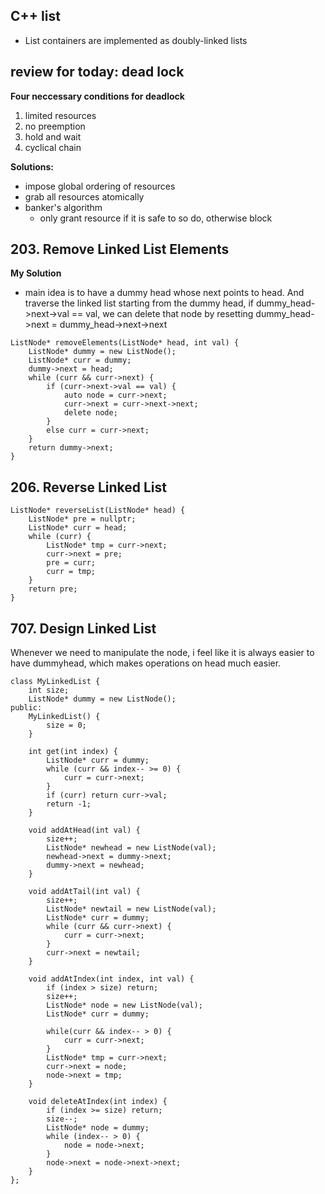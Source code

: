 ## C++ list
- List containers are implemented as doubly-linked lists

## review for today: dead lock
**Four neccessary conditions for deadlock**
1. limited resources
2. no preemption
3. hold and wait
4. cyclical chain

**Solutions:**
- impose global ordering of resources
- grab all resources atomically
- banker's algorithm
    - only grant resource if it is safe to so do, otherwise block

## 203. Remove Linked List Elements

**My Solution**
- main idea is to have a dummy head whose next points to head. And traverse the linked list starting from the dummy head, if dummy_head->next->val == val, we can delete that node by resetting dummy_head->next = dummy_head->next->next
```
ListNode* removeElements(ListNode* head, int val) {
    ListNode* dummy = new ListNode();
    ListNode* curr = dummy;
    dummy->next = head;
    while (curr && curr->next) {
        if (curr->next->val == val) {
            auto node = curr->next;
            curr->next = curr->next->next;
            delete node;
        }
        else curr = curr->next;
    }
    return dummy->next;
}
```

## 206. Reverse Linked List

```
ListNode* reverseList(ListNode* head) {
    ListNode* pre = nullptr;
    ListNode* curr = head;
    while (curr) {
        ListNode* tmp = curr->next;
        curr->next = pre;
        pre = curr;
        curr = tmp;
    }
    return pre;
}
```

## 707. Design Linked List

Whenever we need to manipulate the node, i feel like it is always easier to have dummyhead, which makes operations on head much easier.

```
class MyLinkedList {
    int size;
    ListNode* dummy = new ListNode();
public:
    MyLinkedList() {
        size = 0;
    }
    
    int get(int index) {
        ListNode* curr = dummy;
        while (curr && index-- >= 0) {
            curr = curr->next;
        }
        if (curr) return curr->val;
        return -1;
    }
    
    void addAtHead(int val) {
        size++;
        ListNode* newhead = new ListNode(val);
        newhead->next = dummy->next;
        dummy->next = newhead;
    }
    
    void addAtTail(int val) {
        size++;
        ListNode* newtail = new ListNode(val);
        ListNode* curr = dummy;
        while (curr && curr->next) {
            curr = curr->next;
        }
        curr->next = newtail;
    }
    
    void addAtIndex(int index, int val) {
        if (index > size) return;
        size++;
        ListNode* node = new ListNode(val);
        ListNode* curr = dummy;

        while(curr && index-- > 0) {
            curr = curr->next;
        }
        ListNode* tmp = curr->next;
        curr->next = node;
        node->next = tmp;
    }
    
    void deleteAtIndex(int index) {
        if (index >= size) return;
        size--;
        ListNode* node = dummy;
        while (index-- > 0) {
            node = node->next;
        }
        node->next = node->next->next;
    }
};
```
